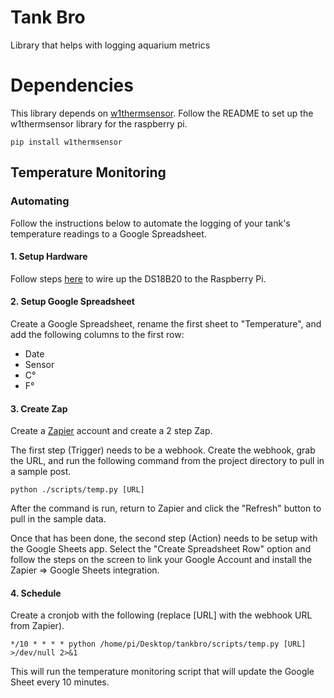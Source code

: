 # Tank Bro

Library that helps with logging aquarium metrics

# Dependencies

This library depends on [w1thermsensor](https://github.com/timofurrer/w1thermsensor). Follow the README to set up the w1thermsensor library for the raspberry pi.

`pip install w1thermsensor`

## Temperature Monitoring

### Automating

Follow the instructions below to automate the logging of your tank's temperature readings to a Google Spreadsheet.

#### 1. Setup Hardware

Follow steps [here](https://learn.adafruit.com/adafruits-raspberry-pi-lesson-11-ds18b20-temperature-sensing/overview) to wire up the DS18B20 to the Raspberry Pi.

#### 2. Setup Google Spreadsheet

Create a Google Spreadsheet, rename the first sheet to "Temperature", and add the following columns to the first row:

* Date
* Sensor
* C°
* F°

#### 3. Create Zap

Create a [Zapier](https://zapier.com/) account and create a 2 step Zap.

The first step (Trigger) needs to be a webhook. Create the webhook, grab the URL, and run the following command from the project directory to pull in a sample post.

`python ./scripts/temp.py [URL]`

After the command is run, return to Zapier and click the "Refresh" button to pull in the sample data.

Once that has been done, the second step (Action) needs to be setup with the Google Sheets app. Select the "Create Spreadsheet Row" option and follow the steps on the screen to link your Google Account and install the Zapier => Google Sheets integration.

#### 4. Schedule

Create a cronjob with the following (replace [URL] with the webhook URL from Zapier).

`*/10 * * * * python /home/pi/Desktop/tankbro/scripts/temp.py [URL] >/dev/null 2>&1`

This will run the temperature monitoring script that will update the Google Sheet every 10 minutes.

